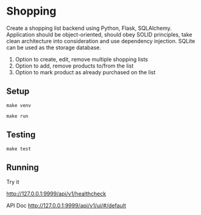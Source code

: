 # Shopping


Create a shopping list backend using Python, Flask, SQLAlchemy. 
Application should be object-oriented, should obey SOLID principles, 
take clean architecture into consideration and use dependency injection. 
SQLite can be used as the storage database.

1. Option to create, edit, remove multiple shopping lists
2. Option to add, remove products to/from the list
3. Option to mark product as already purchased on the list

## Setup

```
make venv
```
```
make run
```

## Testing

```
make test
```

## Running

Try it

http://127.0.0.1:9999/api/v1/healthcheck

API Doc
http://127.0.0.1:9999/api/v1/ui/#/default

